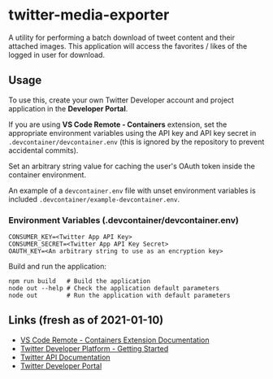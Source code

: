 # twitter-media-exporter
 
A utility for performing a batch download of tweet content and their attached images. This application will access the favorites / likes of the logged in user for download.

## Usage
To use this, create your own Twitter Developer account and project application in the **Developer Portal**.

If you are using **VS Code Remote - Containers** extension, set the appropriate environment variables using the API key and API key secret in `.devcontainer/devcontainer.env` (this is ignored by the repository to prevent accidental commits).

Set an arbitrary string value for caching the user's OAuth token inside the container environment.

An example of a `devcontainer.env` file with unset environment variables is included `.devcontainer/example-devcontainer.env`.

### Environment Variables (.devcontainer/devcontainer.env)
```
CONSUMER_KEY=<Twitter App API Key>
CONSUMER_SECRET=<Twitter App API Key Secret>
OAUTH_KEY=<An arbitrary string to use as an encryption key>
```

Build and run the application:

```
npm run build   # Build the application
node out --help # Check the application default parameters
node out        # Run the application with default parameters
```

## Links (fresh as of 2021-01-10)

- [VS Code Remote - Containers Extension Documentation](https://code.visualstudio.com/docs/remote/containers)
- [Twitter Developer Platform - Getting Started](https://developer.twitter.com/en/docs/getting-started)
- [Twitter API Documentation](https://developer.twitter.com/en/docs/twitter-api)
- [Twitter Developer Portal](https://developer.twitter.com/en/portal/projects-and-apps)